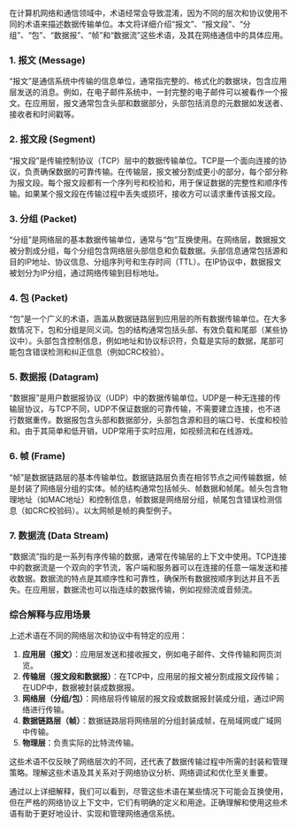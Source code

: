 在计算机网络和通信领域中，术语经常会导致混淆，因为不同的层次和协议使用不同的术语来描述数据传输单位。本文将详细介绍“报文”、“报文段”、“分组”、“包”、“数据报”、“帧”和“数据流”这些术语，及其在网络通信中的具体应用。

### 1. 报文 (Message)

“报文”是通信系统中传输的信息单位，通常指完整的、格式化的数据块，包含应用层发送的消息。例如，在电子邮件系统中，一封完整的电子邮件可以被看作一个报文。在应用层，报文通常包含头部和数据部分，头部包括消息的元数据如发送者、接收者和时间戳等。

### 2. 报文段 (Segment)

“报文段”是传输控制协议（TCP）层中的数据传输单位。TCP是一个面向连接的协议，负责确保数据的可靠传输。在传输层，报文被分割成更小的部分，每个部分称为报文段。每个报文段都有一个序列号和校验和，用于保证数据的完整性和顺序传输。如果某个报文段在传输过程中丢失或损坏，接收方可以请求重传该报文段。

### 3. 分组 (Packet)

“分组”是网络层的基本数据传输单位，通常与“包”互换使用。在网络层，数据报文被分割成分组，每个分组包含网络层头部信息和负载数据。头部信息通常包括源和目的IP地址、协议信息、分组序列号和生存时间（TTL）。在IP协议中，数据报文被划分为IP分组，通过网络传输到目标地址。

### 4. 包 (Packet)

“包”是一个广义的术语，涵盖从数据链路层到应用层的所有数据传输单位。在大多数情况下，包和分组是同义词。包的结构通常包括头部、有效负载和尾部（某些协议中）。头部包含控制信息，例如地址和协议标识符，负载是实际的数据，尾部可能包含错误检测和纠正信息（例如CRC校验）。

### 5. 数据报 (Datagram)

“数据报”是用户数据报协议（UDP）中的数据传输单位。UDP是一种无连接的传输层协议，与TCP不同，UDP不保证数据的可靠传输，不需要建立连接，也不进行数据重传。数据报包含头部和数据部分，头部包含源和目的端口号、长度和校验和。由于其简单和低开销，UDP常用于实时应用，如视频流和在线游戏。

### 6. 帧 (Frame)

“帧”是数据链路层的基本传输单位。数据链路层负责在相邻节点之间传输数据，帧是封装了网络层分组的实体。帧的结构通常包括帧头、帧数据和帧尾。帧头包含物理地址（如MAC地址）和控制信息，帧数据是网络层分组，帧尾包含错误检测信息（如CRC校验码）。以太网帧是帧的典型例子。

### 7. 数据流 (Data Stream)

“数据流”指的是一系列有序传输的数据，通常在传输层的上下文中使用。TCP连接中的数据流是一个双向的字节流，客户端和服务器可以在连接的任意一端发送和接收数据。数据流的特点是其顺序性和可靠性，确保所有数据按顺序到达并且不丢失。在应用层，数据流也可以指连续的数据传输，例如视频流或音频流。

### 综合解释与应用场景


上述术语在不同的网络层次和协议中有特定的应用：

1. **应用层（报文）**：应用层发送和接收报文，例如电子邮件、文件传输和网页浏览。
2. **传输层（报文段和数据报）**：在TCP中，应用层的报文被分割成报文段传输；在UDP中，数据被封装成数据报。
3. **网络层（分组/包）**：网络层将传输层的报文段或数据报封装成分组，通过IP网络进行传输。
4. **数据链路层（帧）**：数据链路层将网络层的分组封装成帧，在局域网或广域网中传输。
5. **物理层**：负责实际的比特流传输。

这些术语不仅反映了网络层次的不同，还代表了数据传输过程中所需的封装和管理策略。理解这些术语及其关系对于网络协议分析、网络调试和优化至关重要。

通过以上详细解释，我们可以看到，尽管这些术语在某些情况下可能会互换使用，但在严格的网络协议上下文中，它们有明确的定义和用途。正确理解和使用这些术语有助于更好地设计、实现和管理网络通信系统。